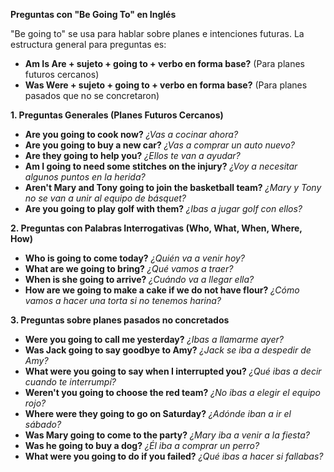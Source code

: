 
**Preguntas con "Be Going To" en Inglés**

"Be going to" se usa para hablar sobre planes e intenciones futuras.  La estructura general para preguntas es:

*   **Am Is Are + sujeto + going to + verbo en forma base?** (Para planes futuros cercanos)
*   **Was Were + sujeto + going to + verbo en forma base?** (Para planes pasados que no se concretaron)

**1.  Preguntas Generales (Planes Futuros Cercanos)**

   *   **Are you going to cook now?**   *¿Vas a cocinar ahora?*
   *   **Are you going to buy a new car?**   *¿Vas a comprar un auto nuevo?*
   *   **Are they going to help you?**   *¿Ellos te van a ayudar?*
   *   **Am I going to need some stitches on the injury?**   *¿Voy a necesitar algunos puntos en la herida?*
   *   **Aren't Mary and Tony going to join the basketball team?**   *¿Mary y Tony no se van a unir al equipo de básquet?*
   *   **Are you going to play golf with them?**   *¿Ibas a jugar golf con ellos?*

**2.  Preguntas con Palabras Interrogativas (Who, What, When, Where, How)**

   *   **Who is going to come today?**   *¿Quién va a venir hoy?*
   *   **What are we going to bring?**   *¿Qué vamos a traer?*
   *   **When is she going to arrive?**   *¿Cuándo va a llegar ella?*
   *   **How are we going to make a cake if we do not have flour?**   *¿Cómo vamos a hacer una torta si no tenemos harina?*

**3. Preguntas sobre planes pasados no concretados**

*   **Were you going to call me yesterday?**   *¿Ibas a llamarme ayer?*
   *   **Was Jack going to say goodbye to Amy?**   *¿Jack se iba a despedir de Amy?*
   *   **What were you going to say when I interrupted you?**   *¿Qué ibas a decir cuando te interrumpí?*
   *   **Weren't you going to choose the red team?**   *¿No ibas a elegir el equipo rojo?*
   *   **Where were they going to go on Saturday?**   *¿Adónde iban a ir el sábado?*
   *   **Was Mary going to come to the party?**   *¿Mary iba a venir a la fiesta?*
   *   **Was he going to buy a dog?**   *¿Él iba a comprar un perro?*
   *   **What were you going to do if you failed?**   *¿Qué ibas a hacer si fallabas?*


